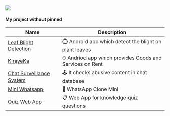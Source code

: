 <img src="https://github-readme-stats.vercel.app/api?username=8nkit&count_private=true&show_icons=true">


#### My project without pinned

|Name|Description|
| ------------------------------------------------------------ | ------------------------------------------------------------ |
| [Leaf Blight Detection](https://github.com/8nkit/Leaf-Blight-DL-Python)           | ⭕ Android app which detect the blight on plant leaves                              |
| [KirayeKa](https://github.com/8nkit/KirayeKa_app)        | ⏲ Andriod app which provides Goods and Services on Rent                   |
| [Chat Surveillance System](https://github.com/8nkit/DAAproject) | 🕹 It checks abusive content in chat database |
| [Mini Whatsapp](https://github.com/8nkit/New-Mini-WhatsApp-master) | 💬 WhatsApp Clone Mini   |
| [Quiz Web App](https://github.com/8nkit/QuizAppReact) | 📋 Web App for knowledge quiz questions |
